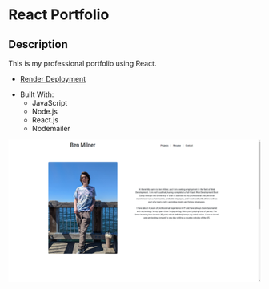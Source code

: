 # React Portfolio

## Description

This is my professional portfolio using React.

* <a href="https://bm-professional-portfolio.onrender.com" target="_blank">Render Deployment</a>

- Built With:
    * JavaScript
    * Node.js
    * React.js
    * Nodemailer

![screenshot](./src/assets/images/screenshot.png)
